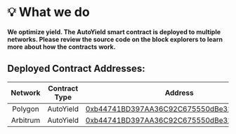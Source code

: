 # 💡 What we do

**We optimize yield. The AutoYield smart contract is deployed to multiple networks. Please review the source code on the block explorers to learn more about how the contracts work.**

## Deployed Contract Addresses:



|  Network | Contract Type |                                                          Address                                                         |
| :------: | :-----------: | :----------------------------------------------------------------------------------------------------------------------: |
|  Polygon |   AutoYield   | [0xb44741BD397AA36C92C675550dBe31f51E3f05e5](https://polygonscan.com/address/0xb44741BD397AA36C92C675550dBe31f51E3f05e5) |
| Arbitrum |   AutoYield   |   [0xb44741BD397AA36C92C675550dBe31f51E3f05e5](https://arbiscan.io/address/0xb44741BD397AA36C92C675550dBe31f51E3f05e5)   |

